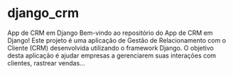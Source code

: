 # django_crm
App de CRM em Django Bem-vindo ao repositório do App de CRM em Django! Este projeto é uma aplicação de Gestão de Relacionamento com o Cliente (CRM) desenvolvida utilizando o framework Django. O objetivo desta aplicação é ajudar empresas a gerenciarem suas interações com clientes, rastrear vendas...
